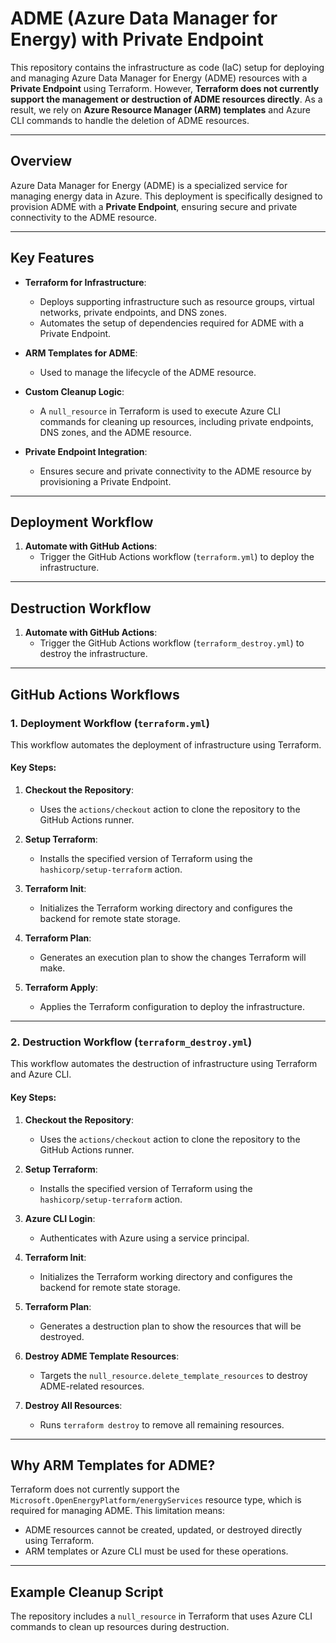 # ADME (Azure Data Manager for Energy) with Private Endpoint

This repository contains the infrastructure as code (IaC) setup for deploying and managing Azure Data Manager for Energy (ADME) resources with a **Private Endpoint** using Terraform. However, **Terraform does not currently support the management or destruction of ADME resources directly**. As a result, we rely on **Azure Resource Manager (ARM) templates** and Azure CLI commands to handle the deletion of ADME resources.

---

## Overview

Azure Data Manager for Energy (ADME) is a specialized service for managing energy data in Azure. This deployment is specifically designed to provision ADME with a **Private Endpoint**, ensuring secure and private connectivity to the ADME resource.

---

## Key Features

- **Terraform for Infrastructure**:
  - Deploys supporting infrastructure such as resource groups, virtual networks, private endpoints, and DNS zones.
  - Automates the setup of dependencies required for ADME with a Private Endpoint.

- **ARM Templates for ADME**:
  - Used to manage the lifecycle of the ADME resource.

- **Custom Cleanup Logic**:
  - A `null_resource` in Terraform is used to execute Azure CLI commands for cleaning up resources, including private endpoints, DNS zones, and the ADME resource.

- **Private Endpoint Integration**:
  - Ensures secure and private connectivity to the ADME resource by provisioning a Private Endpoint.

---

## Deployment Workflow

1. **Automate with GitHub Actions**:
   - Trigger the GitHub Actions workflow (`terraform.yml`) to deploy the infrastructure.

---

## Destruction Workflow

1. **Automate with GitHub Actions**:
   - Trigger the GitHub Actions workflow (`terraform_destroy.yml`) to destroy the infrastructure.

---

## GitHub Actions Workflows

### **1. Deployment Workflow (`terraform.yml`)**

This workflow automates the deployment of infrastructure using Terraform.

#### Key Steps:
1. **Checkout the Repository**:
   - Uses the `actions/checkout` action to clone the repository to the GitHub Actions runner.

2. **Setup Terraform**:
   - Installs the specified version of Terraform using the `hashicorp/setup-terraform` action.

3. **Terraform Init**:
   - Initializes the Terraform working directory and configures the backend for remote state storage.

4. **Terraform Plan**:
   - Generates an execution plan to show the changes Terraform will make.

5. **Terraform Apply**:
   - Applies the Terraform configuration to deploy the infrastructure.

---

### **2. Destruction Workflow (`terraform_destroy.yml`)**

This workflow automates the destruction of infrastructure using Terraform and Azure CLI.

#### Key Steps:
1. **Checkout the Repository**:
   - Uses the `actions/checkout` action to clone the repository to the GitHub Actions runner.

2. **Setup Terraform**:
   - Installs the specified version of Terraform using the `hashicorp/setup-terraform` action.

3. **Azure CLI Login**:
   - Authenticates with Azure using a service principal.

4. **Terraform Init**:
   - Initializes the Terraform working directory and configures the backend for remote state storage.

5. **Terraform Plan**:
   - Generates a destruction plan to show the resources that will be destroyed.

6. **Destroy ADME Template Resources**:
   - Targets the `null_resource.delete_template_resources` to destroy ADME-related resources.

7. **Destroy All Resources**:
   - Runs `terraform destroy` to remove all remaining resources.

---

## Why ARM Templates for ADME?

Terraform does not currently support the `Microsoft.OpenEnergyPlatform/energyServices` resource type, which is required for managing ADME. This limitation means:
- ADME resources cannot be created, updated, or destroyed directly using Terraform.
- ARM templates or Azure CLI must be used for these operations.

---

## Example Cleanup Script

The repository includes a `null_resource` in Terraform that uses Azure CLI commands to clean up resources during destruction. 